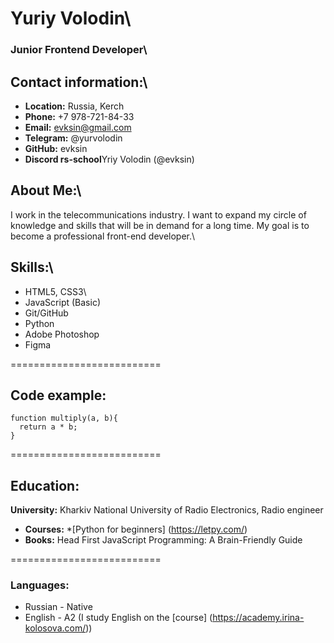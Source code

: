 # Yuriy Volodin\
### Junior Frontend Developer\
## Contact information:\
* **Location:** Russia, Kerch
* **Phone:** +7 978-721-84-33
* **Email:** evksin@gmail.com
* **Telegram:** @yurvolodin
* **GitHub:** evksin
* **Discord rs-school**Yriy Volodin (@evksin)

## About Me:\
I work in the telecommunications industry. I want to expand my circle of knowledge and skills that will be in demand for a long time. My goal is to become a professional front-end developer.\
## Skills:\
* HTML5, CSS3\
* JavaScript (Basic)
* Git/GitHub
* Python
* Adobe Photoshop
* Figma

==========================

## Code example:
```
function multiply(a, b){
  return a * b;
}
```
==========================

## Education:

**University:** Kharkiv National University of Radio Electronics, Radio engineer
* **Courses:**
    *[Python for beginners] (https://letpy.com/)
* **Books:** Head First JavaScript Programming: A Brain-Friendly Guide

==========================

### Languages:

* Russian - Native
* English - A2 (I study English on the [course] (https://academy.irina-kolosova.com/))
